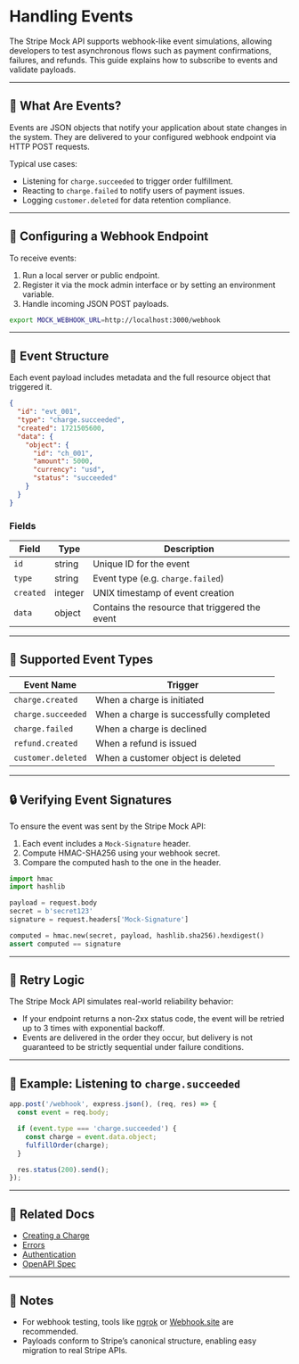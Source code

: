 # Handling Events

The Stripe Mock API supports webhook-like event simulations, allowing developers to test asynchronous flows such as payment confirmations, failures, and refunds. This guide explains how to subscribe to events and validate payloads.

---

## 🧠 What Are Events?

Events are JSON objects that notify your application about state changes in the system. They are delivered to your configured webhook endpoint via HTTP POST requests.

Typical use cases:

- Listening for `charge.succeeded` to trigger order fulfillment.
- Reacting to `charge.failed` to notify users of payment issues.
- Logging `customer.deleted` for data retention compliance.

---

## 📡 Configuring a Webhook Endpoint

To receive events:

1. Run a local server or public endpoint.
2. Register it via the mock admin interface or by setting an environment variable.
3. Handle incoming JSON POST payloads.

````bash
export MOCK_WEBHOOK_URL=http://localhost:3000/webhook
````

---

## 🔔 Event Structure

Each event payload includes metadata and the full resource object that triggered it.

````json
{
  "id": "evt_001",
  "type": "charge.succeeded",
  "created": 1721505600,
  "data": {
    "object": {
      "id": "ch_001",
      "amount": 5000,
      "currency": "usd",
      "status": "succeeded"
    }
  }
}
````

### Fields

| Field     | Type    | Description                                    |
| --------- | ------- | ---------------------------------------------- |
| `id`      | string  | Unique ID for the event                        |
| `type`    | string  | Event type (e.g. `charge.failed`)              |
| `created` | integer | UNIX timestamp of event creation               |
| `data`    | object  | Contains the resource that triggered the event |

---

## 🎯 Supported Event Types

| Event Name         | Trigger                                 |
| ------------------ | --------------------------------------- |
| `charge.created`   | When a charge is initiated              |
| `charge.succeeded` | When a charge is successfully completed |
| `charge.failed`    | When a charge is declined               |
| `refund.created`   | When a refund is issued                 |
| `customer.deleted` | When a customer object is deleted       |

---

## 🔒 Verifying Event Signatures

To ensure the event was sent by the Stripe Mock API:

1. Each event includes a `Mock-Signature` header.
2. Compute HMAC-SHA256 using your webhook secret.
3. Compare the computed hash to the one in the header.

````python
import hmac
import hashlib

payload = request.body
secret = b'secret123'
signature = request.headers['Mock-Signature']

computed = hmac.new(secret, payload, hashlib.sha256).hexdigest()
assert computed == signature
````

---

## 🔁 Retry Logic

The Stripe Mock API simulates real-world reliability behavior:

* If your endpoint returns a non-2xx status code, the event will be retried up to 3 times with exponential backoff.
* Events are delivered in the order they occur, but delivery is not guaranteed to be strictly sequential under failure conditions.

---

## 🧪 Example: Listening to `charge.succeeded`

````javascript
app.post('/webhook', express.json(), (req, res) => {
  const event = req.body;

  if (event.type === 'charge.succeeded') {
    const charge = event.data.object;
    fulfillOrder(charge);
  }

  res.status(200).send();
});
````

---

## 🔗 Related Docs

* [Creating a Charge](../api/creating-a-charge.md)
* [Errors](../reference/errors.md)
* [Authentication](../getting-started/authentication.md)
* [OpenAPI Spec](../reference/openapi.md)

---

## 📌 Notes

* For webhook testing, tools like [ngrok](https://ngrok.com/) or [Webhook.site](https://webhook.site/) are recommended.
* Payloads conform to Stripe’s canonical structure, enabling easy migration to real Stripe APIs.
